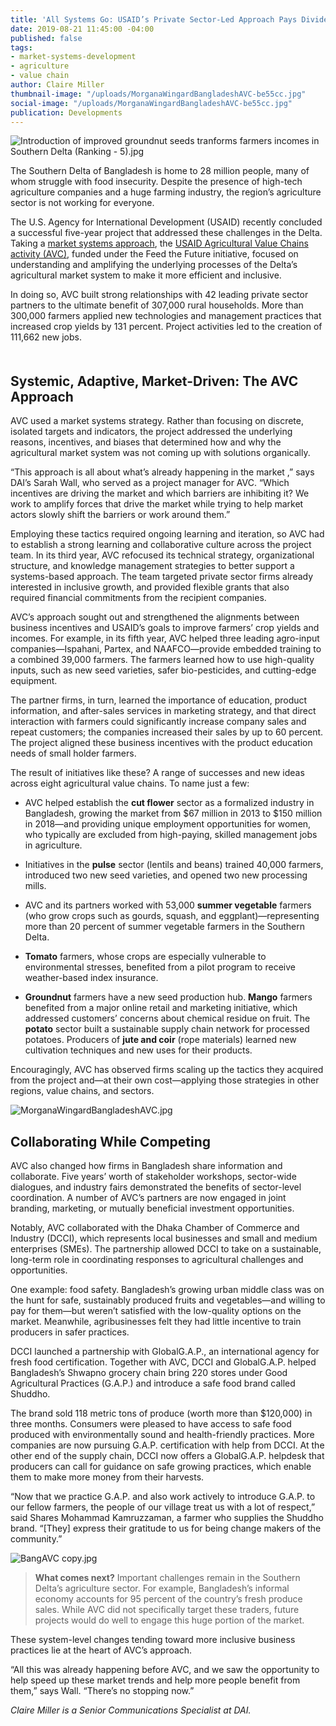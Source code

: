 ```yaml
---
title: 'All Systems Go: USAID’s Private Sector-Led Approach Pays Dividends in Bangladesh'
date: 2019-08-21 11:45:00 -04:00
published: false
tags:
- market-systems-development
- agriculture
- value chain
author: Claire Miller
thumbnail-image: "/uploads/MorganaWingardBangladeshAVC-be55cc.jpg"
social-image: "/uploads/MorganaWingardBangladeshAVC-be55cc.jpg"
publication: Developments
---
```


![Introduction of improved groundnut seeds tranforms farmers incomes in Southern Delta (Ranking - 5).jpg](/uploads/Introduction%20of%20improved%20groundnut%20seeds%20tranforms%20farmers%20incomes%20in%20Southern%20Delta%20(Ranking%20-%205).jpg)

The Southern Delta of Bangladesh is home to 28 million people, many of whom struggle with food insecurity. Despite the presence of high-tech agriculture companies and a huge farming industry, the region’s agriculture sector is not working for everyone.

The U.S. Agency for International Development (USAID) recently concluded a successful five-year project that addressed these challenges in the Delta. Taking a [market systems approach](https://dai-global-developments.com/articles/market-systems-development-a-primer-on-pro-poor-programming), the [USAID Agricultural Value Chains activity (AVC)](https://www.dai.com/our-work/projects/bangladesh-agricultural-value-chains-avc-program), funded under the Feed the Future initiative, focused on understanding and amplifying the underlying processes of the Delta’s agricultural market system to make it more efficient and inclusive.

In doing so, AVC built strong relationships with 42 leading private sector partners to the ultimate benefit of 307,000 rural households. More than 300,000 farmers applied new technologies and management practices that increased crop yields by 131 percent. Project activities led to the creation of 111,662 new jobs.

<script src="//my.visme.co/visme.js"></script><div class="visme_d" data-url="0108r0j9-5year-in-bangladesh" data-w="800" data-h="1209" data-domain="my"></div><p style="width: 220px; font-family: Montserrat,serif; border-radius:3px; padding: 3px; font-size: 12px; color: #314152" ></p>

## Systemic, Adaptive, Market-Driven: The AVC Approach

AVC used a market systems strategy. Rather than focusing on discrete, isolated targets and indicators, the project addressed the underlying reasons, incentives, and biases that determined how and why the agricultural market system was not coming up with solutions organically.

“This approach is all about what’s already happening in the market ,” says DAI’s Sarah Wall, who served as a project manager for AVC. “Which incentives are driving the market and which barriers are inhibiting it? We work to amplify forces that drive the market while trying to help market actors slowly shift the barriers or work around them.”

Employing these tactics required ongoing learning and iteration, so AVC had to establish a strong learning and collaborative culture across the project team. In its third year, AVC refocused its technical strategy, organizational structure, and knowledge management strategies to better support a systems-based approach. The team targeted private sector firms already interested in inclusive growth, and provided flexible grants that also required financial commitments from the recipient companies.

AVC’s approach sought out and strengthened the alignments between business incentives and USAID’s goals to improve farmers’ crop yields and incomes. For example, in its fifth year, AVC helped three leading agro-input companies—Ispahani, Partex, and NAAFCO—provide embedded training to a combined 39,000 farmers. The farmers learned how to use high-quality inputs, such as new seed varieties, safer bio-pesticides, and cutting-edge equipment.

The partner firms, in turn, learned the importance of education, product information, and after-sales services in marketing strategy, and that direct interaction with farmers could significantly increase company sales and repeat customers; the companies increased their sales by up to 60 percent. The project aligned these business incentives with the product education needs of small holder farmers.

The result of initiatives like these? A range of successes and new ideas across eight agricultural value chains. To name just a few:

* AVC helped establish the **cut flower** sector as a formalized industry in Bangladesh, growing the market from $67 million in 2013 to $150 million in 2018—and providing unique employment opportunities for women, who typically are excluded from high-paying, skilled management jobs in agriculture.

* Initiatives in the **pulse** sector (lentils and beans) trained 40,000 farmers, introduced two new seed varieties, and opened two new processing mills.

* AVC and its partners worked with 53,000 **summer vegetable** farmers (who grow crops such as gourds, squash, and eggplant)—representing more than 20 percent of summer vegetable farmers in the Southern Delta.

* **Tomato** farmers, whose crops are especially vulnerable to environmental stresses, benefited from a pilot program to receive weather-based index insurance.

* **Groundnut** farmers have a new seed production hub. **Mango** farmers benefited from a major online retail and marketing initiative, which addressed customers’ concerns about chemical residue on fruit. The **potato** sector built a sustainable supply chain network for processed potatoes. Producers of **jute and coir** (rope materials) learned new cultivation techniques and new uses for their products.

Encouragingly, AVC has observed firms scaling up the tactics they acquired from the project and—at their own cost—applying those strategies in other regions, value chains, and sectors.

![MorganaWingardBangladeshAVC.jpg](/uploads/MorganaWingardBangladeshAVC.jpg)

## Collaborating While Competing

AVC also changed how firms in Bangladesh share information and collaborate. Five years’ worth of stakeholder workshops, sector-wide dialogues, and industry fairs demonstrated the benefits of sector-level coordination. A number of AVC’s partners are now engaged in joint branding, marketing, or mutually beneficial investment opportunities.

Notably, AVC collaborated with the Dhaka Chamber of Commerce and Industry (DCCI), which represents local businesses and small and medium enterprises (SMEs). The partnership allowed DCCI to take on a sustainable, long-term role in coordinating responses to agricultural challenges and opportunities.

One example: food safety. Bangladesh’s growing urban middle class was on the hunt for safe, sustainably produced fruits and vegetables—and willing to pay for them—but weren’t satisfied with the low-quality options on the market. Meanwhile, agribusinesses felt they had little incentive to train producers in safer practices.

DCCI launched a partnership with GlobalG.A.P., an international agency for fresh food certification. Together with AVC, DCCI and GlobalG.A.P. helped Bangladesh’s Shwapno grocery chain bring 220 stores under Good Agricultural Practices (G.A.P.) and introduce a safe food brand called Shuddho.

The brand sold 118 metric tons of produce (worth more than $120,000) in three months. Consumers were pleased to have access to safe food produced with environmentally sound and health-friendly practices. More companies are now pursuing G.A.P. certification with help from DCCI. At the other end of the supply chain, DCCI now offers a GlobalG.A.P. helpdesk that producers can call for guidance on safe growing practices, which enable them to make more money from their harvests.

“Now that we practice G.A.P. and also work actively to introduce G.A.P. to our fellow farmers, the people of our village treat us with a lot of respect,” said Shares Mohammad Kamruzzaman, a farmer who supplies the Shuddho brand. “\[They\] express their gratitude to us for being change makers of the community.”

![BangAVC copy.jpg](/uploads/BangAVC%20copy.jpg)

> **What comes next?**
> Important challenges remain in the Southern Delta’s agriculture sector. For example, Bangladesh’s informal economy accounts for 95 percent of the country’s fresh produce sales. While AVC did not specifically target these traders, future projects would do well to engage this huge portion of the market.

These system-level changes tending toward more inclusive business practices lie at the heart of AVC’s approach.

“All this was already happening before AVC, and we saw the opportunity to help speed up these market trends and help more people benefit from them,” says Wall. “There’s no stopping now.”

*Claire Miller is a Senior Communications Specialist at DAI.*